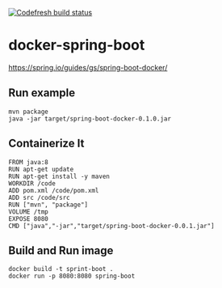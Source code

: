 [![Codefresh build status]( https://g.codefresh.io/api/badges/build?pipeline=585e5a1e5cf01d574e8e4f9d&branch=master )]( https://docs.codefresh.io/docs/build-status )
# docker-spring-boot

https://spring.io/guides/gs/spring-boot-docker/

## Run example
```
mvn package
java -jar target/spring-boot-docker-0.1.0.jar
```


## Containerize It
```
FROM java:8
RUN apt-get update
RUN apt-get install -y maven
WORKDIR /code
ADD pom.xml /code/pom.xml
ADD src /code/src
RUN ["mvn", "package"]
VOLUME /tmp
EXPOSE 8080
CMD ["java","-jar","target/spring-boot-docker-0.0.1.jar"]
```

## Build and Run image
```
docker build -t sprint-boot .
docker run -p 8080:8080 spring-boot
```